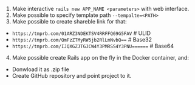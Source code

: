 1. Make interactive `rails new APP_NAME <parameters>` with web interface.
2. Make possible to specify template path `--tempalte=<PATH>`
3. Make possible to create shareble link for that:
  - `https://tmprb.com/01ARZ3NDEKTSV4RRFFQ69G5FAV` # ULID
  - `https://tmprb.com/QmFzZTMyRW5jb2RlLmNvbQ==` # Base32
  - `https://tmprb.com/IJQXGZJTGJCW4Y3PMRSS4Y3PNU======` # Base64
4. Make possible create Rails app on the fly in the Docker container, and:
  - Donwload it as .zip file
  - Create GitHub repository and point project to it.


